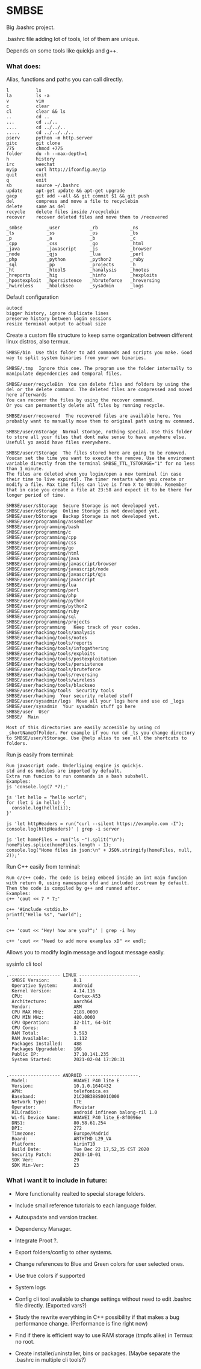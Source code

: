 # SMBSE
Big .bashrc project. 

.bashrc file adding lot of tools, lot of them are unique.

Depends on some tools like quickjs and g++.

### What does:
Alias, functions and paths you can call directly. 
```
l          ls
la         ls -a
v          vim
c          clear
cl         clear && ls
..         cd ..
...        cd ../..
....       cd ../../..
.....      cd ../../../..
pserv      python -m http.server
gitc       git clone
775        chmod +775
folder     du -h --max-depth=1
h          history
irc        weechat
myip       curl http://ifconfig.me/ip
quit       exit
q          exit
sb         source ~/.bashrc
update     apt-get update && apt-get upgrade
gacp       git add --all && git commit $1 && git push
del        compress and move a file to recyclebin
delete     same as del
recycle    delete files inside /recyclebin
recover    recover deleted files and move them to /recovered

_smbse         _user           _rb            _ns
_ts            _ss             _os            _bs
_p             _a              _b             _c
_cpp           _css            _go            _html
_java          _javascript     _js            _browser
_node          _qjs            _lua           _perl
_php           _python         _python2       _ruby
_sql           _pp             _projects      _h
_ht            _htoolS         _hanalysis     _hnotes
_hreports      _hig            _hinfo         _hexploits
_hpostexploit  _hpersistence   _hbruteforce   _hreversing
_hwireless     _hbalckseo      _sysadmin      _logs
```
  
  

Default configuration
```
autocd
bigger history, ignore duplicate lines
preserve history between login sessions
resize terminal output to actual size
```

Create a custom file structure to keep same organization between different linux distros, also termux.
```
SMBSE/bin  Use this folder to add commands and scripts you make. Good way to split system binaries from your own binaries.

SMBSE/.tmp  Ignore this one. The program use the folder internally to manipulate dependencies and temporal files.

SMBSE/user/recycleBin  You can delete files and folders by using the del or the delete command. The deleted files are compressed and moved here afterwards
You can recover the files by using the recover command.
Or you can permanently delete all files by running recycle.

SMBSE/user/recovered  The recovered files are available here. You probably want to manually move them to original path using mv command.

SMBSE/user/nStorage  Normal storage, nothing special. Use this folder to store all your files that dont make sense to have anywhere else. Usefull yo avoid have files everywhere.

SMBSE/user/tStorage  The files stored here are going to be removed. Youcan set the time you want to execute the remove. Use the enviroment variable directly from the terminal SMBSE_TTL_TSTORAGE="1" for no less than 1 minute.
The files are deleted when you login/open a new terminal (in case their time to live expired). The timer restarts when you create or modify a file. Max time files can live is from X to 00:00. Remember that in case you create a file at 23:58 and expect it to be there for longer period of time.

SMBSE/user/sStorage  Secure Storage is not developed yet.
SMBSE/user/oStorage  Online Storage is not developed yet.
SMBSE/user/bStorage  Backup Storage is not developed yet.
SMBSE/user/programming/assembler
SMBSE/user/programming/bash
SMBSE/user/programming/c
SMBSE/user/programming/cpp
SMBSE/user/programming/css
SMBSE/user/programming/go
SMBSE/user/programming/html
SMBSE/user/programming/java
SMBSE/user/programming/javascript/browser
SMBSE/user/programming/javascript/node
SMBSE/user/programming/javascript/qjs
SMBSE/user/programming/javascript
SMBSE/user/programming/lua
SMBSE/user/programming/perl
SMBSE/user/programming/php
SMBSE/user/programming/python
SMBSE/user/programming/python2
SMBSE/user/programming/ruby
SMBSE/user/programming/sql
SMBSE/user/programming/projects
SMBSE/user/programming   Keep track of your codes.
SMBSE/user/hacking/tools/analysis
SMBSE/user/hacking/tools/notes
SMBSE/user/hacking/tools/reports
SMBSE/user/hacking/tools/infogathering
SMBSE/user/hacking/tools/exploits
SMBSE/user/hacking/tools/postexploitation
SMBSE/user/hacking/tools/persistence
SMBSE/user/hacking/tools/bruteforce
SMBSE/user/hacking/tools/reversing
SMBSE/user/hacking/tools/wireless
SMBSE/user/hacking/tools/blackseo
SMBSE/user/hacking/tools  Security tools
SMBSE/user/hacking  Your security related stuff
SMBSE/user/sysadmin/logs  Move all your logs here and use cd _logs
SMBSE/user/sysadmin  Your sysadmin stuff go here
SMBSE/user  User
SMBSE/  Main

Most of this directories are easily accesible by using cd _shortNameOfFolder. For example if you run cd _ts you change directory to SMBSE/user/tStorage. Use @help alias to see all the shortcuts to folders.
```

Run js easily from terminal:
```
Run javascript code. Underliying engine is quickjs.
std and os modules are imported by defualt.
Extra run funcion to run commands in a bash subshell.
Examples:
js 'console.log(7 *7);'

js 'let hello = "hello world";
for (let i in hello) {
  console.log(hello[i]);
}'

js 'let httpHeaders = run("curl --silent https://example.com -I");     console.log(httpHeaders)' | grep -i server

js 'let homeFiles = run("ls ~").split("\n");
homeFiles.splice(homeFiles.length - 1);
console.log("Home files in json:\n" + JSON.stringify(homeFiles, null, 2));'
```
  

Run C++ easily from terminal:
```
Run c/c++ code. The code is being embeed inside an int main funcion with return 0, using namespace std and included iostream by default. Then the code is compiled by g++ and runned after.
Examples:
c++ 'cout << 7 * 7;'

c++ '#include <stdio.h>
printf("Hello %s", "world");
'

c++ 'cout << "Hey! how are you?";' | grep -i hey

c++ 'cout << "Need to add more examples xD" << endl;
```

Allows you to modify login message and logout message easily. 

sysinfo cli tool
```
.------------------- LINUX ----------------------.
  SMBSE Version:         0.1
  Operative System:      Android
  Kernel Version:        4.14.116
  CPU:                   Cortex-A53
  Architecture:          aarch64
  Vendor:                ARM
  CPU MAX MHz:           2189.0000
  CPU MIN MHz:           480.0000
  CPU Operation:         32-bit, 64-bit
  CPU Cores:             8
  RAM Total:             3.593
  RAM Available:         1.112
  Packages Installed:    488
  Packages Upgradable:   166
  Public IP:             37.10.141.235
  System Started:        2021-02-04 17:20:31


.------------------- ANDROID --------------------.
  Model:                 HUAWEI P40 lite E
  Version:               10.1.0.164C432
  APN:                   telefonica.es
  Baseband:              21C20B388S001C000
  Network Type:          LTE
  Operator:              Movistar
  RIL(radio):            android infineon balong-ril 1.0
  Wi-fi Device Name:     HUAWEI_P40_lite_E-8f0096e
  DNS1:                  80.58.61.254
  DPI:                   272
  Timezone:              Europe/Madrid
  Board:                 ARTHTHD_L29_VA
  Platform:              kirin710
  Build Date:            Tue Dec 22 17,52,35 CST 2020
  Security Patch:        2020-10-01
  SDK Ver:               29
  SDK Min-Ver:           23
```

### What i want it to include in future:
+ More functionality realted to special storage folders. 

+ Include small reference tutorials to each language folder. 

+ Autoupadate and version tracker. 

+ Dependency Manager. 

+ Integrate Proot ?.

+ Export folders/config to other systems. 

+ Change references to Blue and Green colors for user selected ones.

+ Use true colors if supported

+ System logs

+ Config cli tool available to change settings without need to edit .bashrc file directly. (Exported vars?) 

+ Study the rewrite everything in C++ possibility if that makes a bug performance change. (Performance is fine right now) 

+ Find if there is efficient way to use RAM storage (tmpfs alike) in Termux no root. 

+ Create installer/uninstaller, bins or packages. (Maybe separate the .bashrc in multiple cli tools?) 
